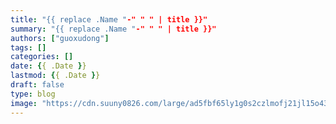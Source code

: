 ```yaml
---
title: "{{ replace .Name "-" " " | title }}"
summary: "{{ replace .Name "-" " " | title }}"
authors: ["guoxudong"]
tags: []
categories: []
date: {{ .Date }}
lastmod: {{ .Date }}
draft: false
type: blog
image: "https://cdn.suuny0826.com/large/ad5fbf65ly1g0s2czlmofj21jl15o43r.jpg"
---
```

